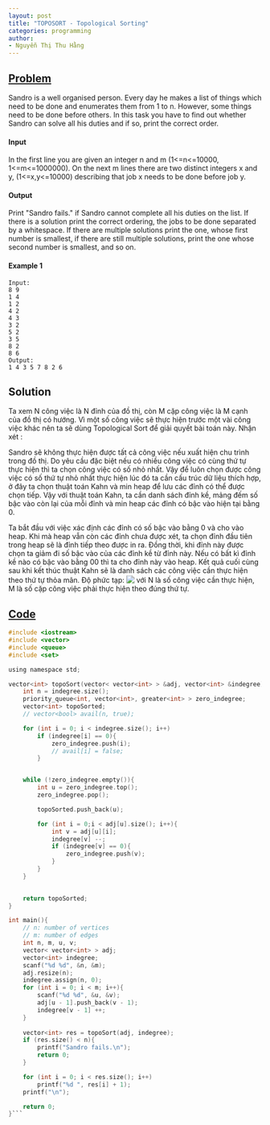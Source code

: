 ```yaml
---
layout: post
title: "TOPOSORT - Topological Sorting"
categories: programming
author:
- Nguyễn Thị Thu Hằng
---
```


## [Problem](https://www.hackerrank.com/challenges/crush/problem?isFullScreen=true&h_l=interview&playlist_slugs%5B%5D=interview-prepa)

Sandro is a well organised person. Every day he makes a list of things which need to be done and enumerates them from 1 to n. However, some things need to be done before others. In this task you have to find out whether Sandro can solve all his duties and if so, print the correct order.

#### Input

In the first line you are given an integer n and m (1<=n<=10000, 1<=m<=1000000). On the next m lines there are two distinct integers x and y, (1<=x,y<=10000) describing that job x needs to be done before job y.

#### Output

Print "Sandro fails." if Sandro cannot complete all his duties on the list. If there is a solution print the correct ordering, the jobs to be done separated by a whitespace. If there are multiple solutions print the one, whose first number is smallest, if there are still multiple solutions, print the one whose second number is smallest, and so on.

#### Example 1
```
Input:
8 9
1 4
1 2
4 2
4 3
3 2
5 2
3 5
8 2
8 6
Output:
1 4 3 5 7 8 2 6 
```

## Solution

Ta xem N công việc là N đỉnh của đồ thị, còn M cặp công việc là M cạnh của đồ thị có hướng. Vì một số công việc sẽ thực hiện trước một vài công việc khác nên ta sẽ dùng Topological Sort để giải quyết bài toán này. Nhận xét :

Sandro sẽ không thực hiện được tất cả công việc nếu xuất hiện chu trình trong đồ thị.
Do yêu cầu đặc biệt nếu có nhiều công việc có cùng thứ tự thực hiện thì ta chọn công việc có số nhỏ nhất. Vậy để luôn chọn được công việc có số thứ tự nhỏ nhất thực hiện lúc đó ta cần cấu trúc dữ liệu thích hợp, ở đây ta chọn thuật toán Kahn và min heap để lưu các đỉnh có thể được chọn tiếp.
Vậy với thuật toán Kahn, ta cần danh sách đỉnh kề, mảng đếm số bậc vào còn lại của mỗi đỉnh và min heap các đỉnh có bậc vào hiện tại bằng 0.

Ta bắt đầu với việc xác định các đỉnh có số bậc vào bằng 0 và cho vào heap.
Khi mà heap vẫn còn các đỉnh chưa được xét, ta chọn đỉnh đầu tiên trong heap sẽ là đỉnh tiếp theo được in ra.
Đồng thời, khi đỉnh này được chọn ta giảm đi số bậc vào của các đỉnh kề từ đỉnh này. Nếu có bất kì đỉnh kề nào có bậc vào bằng 00 thì ta cho đỉnh này vào heap.
Kết quả cuối cùng sau khi kết thúc thuật Kahn sẽ là danh sách các công việc cần thực hiện theo thứ tự thỏa mãn.
Độ phức tạp: <!-- $\mathcal{O} \left( N \cdot \log(N) + M \right)$ --> <img style="transform: translateY(0.1em); background: white;" src="https://render.githubusercontent.com/render/math?math=%5Cmathcal%7BO%7D%20%5Cleft(%20N%20%5Ccdot%20%5Clog(N)%20%2B%20M%20%5Cright)"> với N là số công việc cần thực hiện, M là số cặp công việc phải thực hiện theo đúng thứ tự.

## [Code](https://github.com/NT-ThuHang/Practice-Coding-Skill/blob/main/BigO_Orange06/Topic%2001:%20Topological%20Sort/Topological%20Sorting/Topo_Sort.cpp) 
```c
#include <iostream>
#include <vector>
#include <queue>
#include <set>

using namespace std;

vector<int> topoSort(vector< vector<int> > &adj, vector<int> &indegree){
    int n = indegree.size();
    priority_queue<int, vector<int>, greater<int> > zero_indegree;
    vector<int> topoSorted;
    // vector<bool> avail(n, true);

    for (int i = 0; i < indegree.size(); i++)
        if (indegree[i] == 0){
            zero_indegree.push(i);
            // avail[i] = false;
        }


    while (!zero_indegree.empty()){
        int u = zero_indegree.top();
        zero_indegree.pop();

        topoSorted.push_back(u);

        for (int i = 0;i < adj[u].size(); i++){
            int v = adj[u][i];
            indegree[v] --;
            if (indegree[v] == 0){
                zero_indegree.push(v);
            }
        }
    }

    
    return topoSorted;
}

int main(){
    // n: number of vertices
    // m: number of edges
    int n, m, u, v;
    vector< vector<int> > adj;
    vector<int> indegree;
    scanf("%d %d", &n, &m);
    adj.resize(n);
    indegree.assign(n, 0);
    for (int i = 0; i < m; i++){
        scanf("%d %d", &u, &v);
        adj[u - 1].push_back(v - 1);
        indegree[v - 1] ++;
    }
    
    vector<int> res = topoSort(adj, indegree);
    if (res.size() < n){
        printf("Sandro fails.\n");
        return 0;
    }

    for (int i = 0; i < res.size(); i++)
        printf("%d ", res[i] + 1);
    printf("\n");

    return 0;
}```

